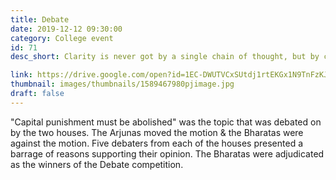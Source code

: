 ```yaml
---
title: Debate
date: 2019-12-12 09:30:00
category: College event
id: 71
desc_short: Clarity is never got by a single chain of thought, but by constantly ruling out superfluous threads & emerging with refined opinions. The battle of wits- the Annual Debate competition was a power packed contest of well built arguments & juxtapositions. 

link: https://drive.google.com/open?id=1EC-DWUTVCxSUtdj1rtEKGx1N9TnFzKJJ
thumbnail: images/thumbnails/1589467980pjimage.jpg
draft: false
---
```


"Capital punishment must be abolished" was the topic that was debated on by the two houses. The Arjunas moved the motion & the Bharatas were against the motion. Five debaters from each of the houses presented a barrage of reasons supporting their opinion. The Bharatas were adjudicated as the winners of the Debate competition. 
